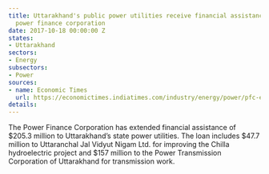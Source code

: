 ```yaml
---
title: Uttarakhand's public power utilities receive financial assistance from the
  power finance corporation
date: 2017-10-18 00:00:00 Z
states:
- Uttarakhand
sectors:
- Energy
subsectors:
- Power
sources:
- name: Economic Times
  url: https://economictimes.indiatimes.com/industry/energy/power/pfc-extends-rs-1329-crore-loan-to-uttarakhand-utiltiies/articleshow/61020120.cms
details: 
---
```


The Power Finance Corporation has extended financial assistance of $205.3 million to Uttarakhand’s state power utilities. The loan includes $47.7 million to Uttaranchal Jal Vidyut Nigam Ltd. for improving the Chilla hydroelectric project and $157 million to the Power Transmission Corporation of Uttarakhand for transmission work. 
